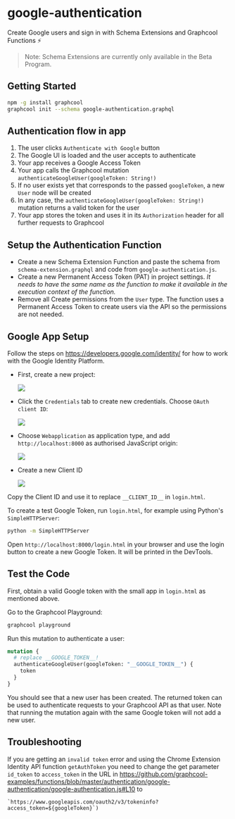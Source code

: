 # google-authentication

Create Google users and sign in with Schema Extensions and Graphcool Functions ⚡️

> Note: Schema Extensions are currently only available in the Beta Program.

## Getting Started

```sh
npm -g install graphcool
graphcool init --schema google-authentication.graphql
```

## Authentication flow in app

1. The user clicks `Authenticate with Google` button
2. The Google UI is loaded and the user accepts to authenticate
3. Your app receives a Google Access Token
4. Your app calls the Graphcool mutation `authenticateGoogleUser(googleToken: String!)`
5. If no user exists yet that corresponds to the passed `googleToken`, a new `User` node will be created
6. In any case, the `authenticateGoogleUser(googleToken: String!)` mutation returns a valid token for the user
7. Your app stores the token and uses it in its `Authorization` header for all further requests to Graphcool

## Setup the Authentication Function

* Create a new Schema Extension Function and paste the schema from `schema-extension.graphql` and code from `google-authentication.js`.
* Create a new Permanent Access Token (PAT) in project settings. *It needs to have the same name as the function to make it available in the execution context of the function.*
* Remove all Create permissions from the `User` type. The function uses a Permanent Access Token to create users via the API so the permissions are not needed.

## Google App Setup

Follow the steps on https://developers.google.com/identity/ for how to work with the Google Identity Platform.
* First, create a new project:

  ![](new-project.png)

* Click the `Credentials` tab to create new credentials. Choose `OAuth client ID`:

  ![](create-credentials.png)

* Choose `Webapplication` as application type, and add `http://localhost:8000` as authorised JavaScript origin:

  ![](create-client-id.png)

* Create a new Client ID

  ![](client-id.png)



Copy the Client ID and use it to replace `__CLIENT_ID__` in `login.html`.

To create a test Google Token, run `login.html`, for example using Python's `SimpleHTTPServer`:

```sh
python -m SimpleHTTPServer
```

Open `http://localhost:8000/login.html` in your browser and use the login button to create a new Google Token. It will be printed in the DevTools.

## Test the Code

First, obtain a valid Google token with the small app in `login.html` as mentioned above.

Go to the Graphcool Playground:

```sh
graphcool playground
```

Run this mutation to authenticate a user:

```graphql
mutation {
  # replace __GOOGLE_TOKEN__!
  authenticateGoogleUser(googleToken: "__GOOGLE_TOKEN__") {
    token
  }
}
```

You should see that a new user has been created. The returned token can be used to authenticate requests to your Graphcool API as that user. Note that running the mutation again with the same Google token will not add a new user.

## Troubleshooting

If you are getting an `invalid token` error and using the Chrome Extension Identity API function `getAuthToken` you need to change the get parameter `id_token` to `access_token` in the URL in https://github.com/graphcool-examples/functions/blob/master/authentication/google-authentication/google-authentication.js#L10 to 
```
`https://www.googleapis.com/oauth2/v3/tokeninfo?access_token=${googleToken}`)
```
